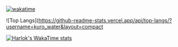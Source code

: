 [![wakatime](https://wakatime.com/badge/user/06e7411d-61c5-479e-9998-6c80d31edb8d.svg)](https://wakatime.com/@06e7411d-61c5-479e-9998-6c80d31edb8d)

![Top Langs](https://github-readme-stats.vercel.app/api/top-langs/?username=kuro_water&layout=compact

[![Harlok's WakaTime stats](https://github-readme-stats.vercel.app/api/wakatime?username=kuro_water)](https://github.com/anuraghazra/github-readme-stats)


